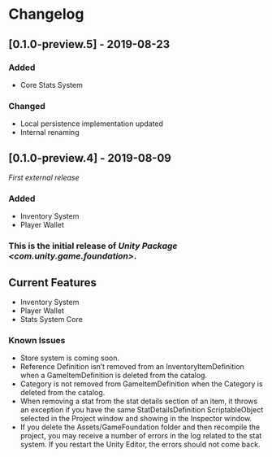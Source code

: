 # Changelog

## [0.1.0-preview.5] - 2019-08-23
### Added
- Core Stats System

### Changed
- Local persistence implementation updated
- Internal renaming

## [0.1.0-preview.4] - 2019-08-09
_First external release_
### Added
- Inventory System
- Player Wallet

### This is the initial release of *Unity Package \<com.unity.game.foundation\>*.

## Current Features
* Inventory System
* Player Wallet
* Stats System Core

### Known Issues

* Store system is coming soon.
* Reference Definition isn’t removed from an InventoryItemDefinition when a GameItemDefinition is deleted from the catalog.
* Category is not removed from GameItemDefinition when the Category is deleted from the catalog.
* When removing a stat from the stat details section of an item, it throws an exception if you have the same StatDetailsDefinition ScriptableObject selected in the Project window and showing in the Inspector window.
* If you delete the Assets/GameFoundation folder and then recompile the project, you may receive a number of errors in the log related to the stat system. If you restart the Unity Editor, the errors should not come back.
